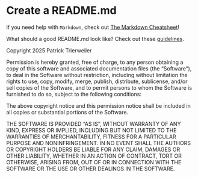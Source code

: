 # Create a README.md

If you need help with `Markdown`, check out [The Markdown Cheatsheet](https://www.markdownguide.org/cheat-sheet/)!

What should a good README.md look like? Check out these [guidelines](https://docs.github.com/en/repositories/managing-your-repositorys-settings-and-features/customizing-your-repository/about-readmes).

Copyright 2025 Patrick Trierweiler

Permission is hereby granted, free of charge, to any person obtaining a copy of this software and associated documentation files (the “Software”), to deal in the Software without restriction, including without limitation the rights to use, copy, modify, merge, publish, distribute, sublicense, and/or sell copies of the Software, and to permit persons to whom the Software is furnished to do so, subject to the following conditions:

The above copyright notice and this permission notice shall be included in all copies or substantial portions of the Software.

THE SOFTWARE IS PROVIDED “AS IS”, WITHOUT WARRANTY OF ANY KIND, EXPRESS OR IMPLIED, INCLUDING BUT NOT LIMITED TO THE WARRANTIES OF MERCHANTABILITY, FITNESS FOR A PARTICULAR PURPOSE AND NONINFRINGEMENT. IN NO EVENT SHALL THE AUTHORS OR COPYRIGHT HOLDERS BE LIABLE FOR ANY CLAIM, DAMAGES OR OTHER LIABILITY, WHETHER IN AN ACTION OF CONTRACT, TORT OR OTHERWISE, ARISING FROM, OUT OF OR IN CONNECTION WITH THE SOFTWARE OR THE USE OR OTHER DEALINGS IN THE SOFTWARE.

